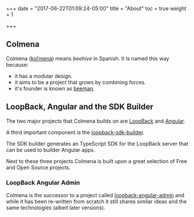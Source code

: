+++
date = "2017-06-22T01:09:24-05:00"
title = "About"
toc = true
weight = 1

+++

## Colmena

Colmena ([kolˈmena](https://www.howtopronounce.com/spanish/colmena/)) means *beehive* in Spanish. It is named this way because:

- it has a modular design.
- it aims to be a project that grows by combining forces. 
- it's founder is known as [beeman](https://github.com/beeman).

## LoopBack, Angular and the SDK Builder

The two major projects that Colmena builds on are [LoopBack](https://loopback.io) and [Angular](https://angular.io).

A third important component is the [loopback-sdk-builder](https://github.com/mean-expert-official/loopback-sdk-builder).

The SDK builder generates an TypeScript SDK for the LoopBack server that can be used to builder Angular apps.

Next to these three projects Colmena is built upon a great selection of Free and Open Source projects.

### LoopBack Angular Admin

Colmena is the successor to a project called [loopback-angular-admin](https://github.com/colmena/colmena/tree/loopback-angular-admin#screenshots)
and while it has been re-written from scratch it still shares similar ideas and the same technologies (albeit later versions). 
